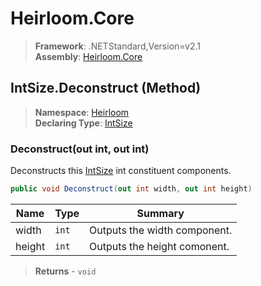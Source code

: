 # Heirloom.Core

> **Framework**: .NETStandard,Version=v2.1  
> **Assembly**: [Heirloom.Core][0]

## IntSize.Deconstruct (Method)

> **Namespace**: [Heirloom][0]  
> **Declaring Type**: [IntSize][1]

### Deconstruct(out int, out int)

Deconstructs this [IntSize][1] int constituent components.

```cs
public void Deconstruct(out int width, out int height)
```

| Name   | Type  | Summary                      |
|--------|-------|------------------------------|
| width  | `int` | Outputs the width component. |
| height | `int` | Outputs the height comonent. |

> **Returns** - `void`

[0]: ../../../Heirloom.Core.md
[1]: ../IntSize.md
